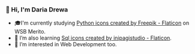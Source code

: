 ### 👋 Hi, I'm Daria Drewa

- 🎓I'm currently studying <a href="https://www.flaticon.com/free-icons/python" title="python icons">Python icons created by Freepik - Flaticon</a> on WSB Merito.
- 🌱 I’m also learning <a href="https://www.flaticon.com/free-icons/sql" title="sql icons">Sql icons created by inipagistudio - Flaticon</a>.
- 🔭 I’m interested in Web Development too.

<!--
- 👀 I’m interested in .
- 👯 I’m looking to collaborate on ...

- ⚡ Fun fact: ...
-->
